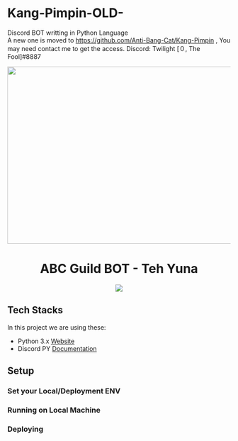# Kang-Pimpin-OLD-
Discord BOT writting in Python Language<br>A new one is moved to https://github.com/Anti-Bang-Cat/Kang-Pimpin , You may need contact me to get the access.
Discord: Twilight [０, The Fool]#8887

<div align="center">
   <img width="600" height="400" src="https://cloud.kuronekosan.web.id/s/Ld9XiRciqQdxDKp/download/abc_guild.gif" />
   <br />
   <div align="center">
     <h1>ABC Guild BOT - Teh Yuna</h1>
     <img src="https://github.com/Anti-Bang-Cat/Teh-Yuna/actions/workflows/production.yml/badge.svg" />
   </div>
</div>



## Tech Stacks


In this project we are using these:
- Python 3.x [Website](https://www.python.org/)
- Discord PY [Documentation](https://discordpy.readthedocs.io/en/stable/)

## Setup

### Set your Local/Deployment ENV


### Running on Local Machine


### Deploying
